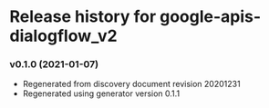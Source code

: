 # Release history for google-apis-dialogflow_v2

### v0.1.0 (2021-01-07)

* Regenerated from discovery document revision 20201231
* Regenerated using generator version 0.1.1

